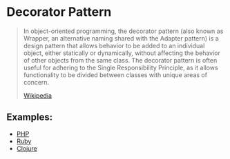 # Decorator Pattern

> In object-oriented programming, the decorator pattern (also known as Wrapper,
> an alternative naming shared with the Adapter pattern) is a design pattern
> that allows behavior to be added to an individual object, either statically or
> dynamically, without affecting the behavior of other objects from the same
> class. The decorator pattern is often useful for adhering to the Single
> Responsibility Principle, as it allows functionality to be divided between
> classes with unique areas of concern.
>
> [Wikipedia](https://en.wikipedia.org/wiki/Decorator_pattern)


## Examples:

- [PHP](https://github.com/domnikl/DesignPatternsPHP/tree/master/Structural/Decorator)
- [Ruby](ruby.rb)
- [Clojure](clojure.clj)
